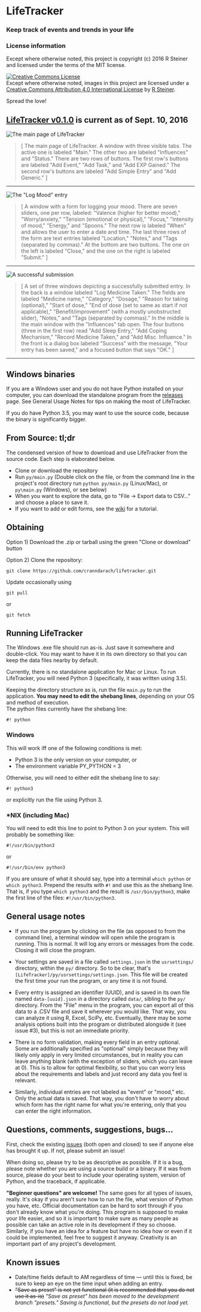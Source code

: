 # LifeTracker
### Keep track of events and trends in your life

### License information

Except where otherwise noted, this project is copyright (c) 2016 R Steiner and licensed under the terms of the MIT license.  

<a rel="license" href="http://creativecommons.org/licenses/by/4.0/"><img alt="Creative Commons License" style="border-width:0" src="https://i.creativecommons.org/l/by/4.0/88x31.png" /></a><br />Except where otherwise noted, images in this project are licensed under a <a rel="license" href="http://creativecommons.org/licenses/by/4.0/">Creative Commons Attribution 4.0 International License</a> by <a xmlns:cc="http://creativecommons.org/ns#" href="https://github.com/cranndarach/lifetracker" property="cc:attributionName" rel="cc:attributionURL">R Steiner</a>.

Spread the love!

## [LifeTracker v0.1.0](https://github.com/cranndarach/lifetracker/releases) is current as of Sept. 10, 2016

![The main page of LifeTracker](https://github.com/cranndarach/lifetracker/blob/master/screenshots/main_page.PNG)

> [ The main page of LifeTracker. A window with three visible tabs. The active one is labeled "Main." The other two are labeled "Influences" and "Status." There are two rows of buttons. The first row's buttons are labeled "Add Event," "Add Task," and "Add EXP Gained." The second row's buttons are labeled "Add Simple Entry" and "Add Generic." ]

---

![The "Log Mood" entry](https://github.com/cranndarach/lifetracker/blob/master/screenshots/log_mood.PNG)

> [ A window with a form for logging your mood. There are seven sliders, one per row, labeled: "Valence (higher for better mood)," "Worry/anxiety," "Tension (emotional or physical)," "Focus," "Intensity of mood," "Energy," and "Spoons." The next row is labeled "When" and allows the user to enter a date and time. The last three rows of the form are text entries labeled "Location," "Notes," and "Tags (separated by commas)." At the bottom are two buttons. The one on the left is labeled "Close," and the one on the right is labeled "Submit." ]

---

![A successful submission](https://github.com/cranndarach/lifetracker/blob/master/screenshots/med_success.PNG)

> [ A set of three windows depicting a successfully submitted entry. In the back is a window labeled "Log Medicine Taken." The fields are labeled "Medicine name," "Category," "Dosage," "Reason for taking (optional)," "Start of dose," "End of dose (set to same as start if not applicable)," "Benefit/improvement" (with a mostly unobstructed slider), "Notes," and "Tags (separated by commas)." In the middle is the main window with the "Influences" tab open. The four buttons (three in the first row) read "Add Sleep Entry," "Add Coping Mechanism," "Record Medicine Taken," and "Add Misc. Influence." In the front is a dialog box labeled "Success" with the message, "Your entry has been saved," and a focused button that says "OK." ]

---

## Windows binaries

If you are a Windows user and you do not have Python installed on your computer, you can download the standalone program from the [releases](https://github.com/cranndarach/lifetracker/releases) page. See General Usage Notes for tips on making the most of LifeTracker.

If you do have Python 3.5, you may want to use the source code, because the binary is significantly bigger.

## From Source: tl;dr

The condensed version of how to download and use LifeTracker from the source code. Each step is elaborated below.

* Clone or download the repository
* Run `py/main.py` (Double click on the file, or from the command line in the project's root directory run `python py/main.py` (Linux/Mac), or `py\main.py` (Windows), or see below)
* When you want to explore the data, go to "File -> Export data to CSV..." and choose a place to save it.
* If you want to add or edit forms, see the [wiki](https://github.com/cranndarach/lifetracker/wiki) for a tutorial.

## Obtaining

Option 1) Download the .zip or tarball using the green "Clone or download" button

Option 2) Clone the repository:

```
git clone https://github.com/cranndarach/lifetracker.git
```

Update occasionally using

 ```
 git pull
 ```

 or

 ```
 git fetch
 ```

## Running LifeTracker

The Windows .exe file should run as-is. Just save it somewhere and double-click. You may want to have it in its own directory so that you can keep the data files nearby by default.

Currently, there is no standalone application for Mac or Linux. To run LifeTracker, you will need Python 3 (specifically, it was written using 3.5).

Keeping the directory structure as is, run the file `main.py` to run the application. **You may need to edit the shebang lines**, depending on your OS and method of execution.  
The python files currently have the shebang line:

```
#! python
```

### Windows
This will work iff one of the following conditions is met:

* Python 3 is the only version on your computer, or
* The environment variable PY_PYTHON = 3

Otherwise, you will need to either edit the shebang line to say:

```
#! python3
```

or explicitly run the file using Python 3.

### \*NIX (including Mac)
You will need to edit this line to point to Python 3 on your system. This will probably be something like:

```
#!/usr/bin/python3
```

or

```
#!/usr/bin/env python3
```

If you are unsure of what it should say, type into a terminal `which python` or `which python3`. Prepend the results with `#!` and use this as the shebang line. That is, if you type `which python3` and the result is `/usr/bin/python3`, make the first line of the files: `#!/usr/bin/python3`.

## General usage notes

* If you run the program by clicking on the file (as opposed to from the command line), a terminal window will open while the program is running. This is normal. It will log any errors or messages from the code. Closing it will close the program.

* Your settings are saved in a file called `settings.json` in the `usrsettings/` directory, within the `py/` directory. So to be clear, that's `[LifeTracker]/py/usrsettings/settings.json`. This file will be created the first time your run the program, or any time it is not found.

* Every entry is assigned an identifier (UUID), and is saved in its own file named `data-[uuid].json` in a directory called `data/`, sibling to the `py/` directory. From the "File" menu in the program, you can export all of this data to a .CSV file and save it wherever you would like. That way, you can analyze it using R, Excel, SciPy, etc. Eventually, there may be some analysis options built into the program or distributed alongside it (see issue #3), but this is not an immediate priority.

* There is no form validation, making every field in an entry optional. Some are additionally specified as "optional" simply because they will likely only apply in very limited circumstances, but in reality you can leave anything blank (with the exception of sliders, which you can leave at 0). This is to allow for optimal flexibility, so that you can worry less about the requirements and labels and just record any data you feel is relevant.

* Similarly, individual entries are not labeled as "event" or "mood," etc. Only the actual data is saved. That way, you don't have to worry about which form has the right name for what you're entering, only that you can enter the right information.

## Questions, comments, suggestions, bugs...

First, check the existing [issues](https://github.com/cranndarach/lifetracker/issues) (both open and closed) to see if anyone else has brought it up. If not, please submit an issue!

When doing so, please try to be as descriptive as possible. If it is a bug, please note whether you are using a source build or a binary. If it was from source, please do your best to include your operating system, version of Python, and the traceback, if applicable.

**"Beginner questions" are welcome!** The same goes for all types of issues, really. It's okay if you aren't sure how to run the file, what version of Python you have, etc. Official documentation can be hard to sort through if you don't already know what you're doing. This program is supposed to make your life easier, and so it is important to make sure as many people as possible can take an active role in its development if they so choose. Similarly, if you have an idea for a feature but have no idea how or even if it could be implemented, feel free to suggest it anyway. Creativity is an important part of any project's development.

## Known issues

* Date/time fields default to AM regardless of time &mdash; until this is fixed, be sure to keep an eye on the time input when adding an entry.
* ~~"Save as preset" is not yet functional (it is recommended that you do not use it as-is)~~ *"Save as preset" has been moved to the development branch "presets." Saving is functional, but the presets do not load yet.*
